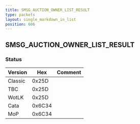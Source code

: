 ```yaml
---
title: SMSG_AUCTION_OWNER_LIST_RESULT
type: packets
layout: single_markdown_in_list
position: 606
---
```


## SMSG_AUCTION_OWNER_LIST_RESULT

### Status

Version    | Hex        | Comment
---------- | ---------- | ---------- 
Classic    | 0x25D      | 
TBC        | 0x25D      | 
WotLK      | 0x25D      | 
Cata       | 0x6C34     | 
MoP        | 0x6C34     | 